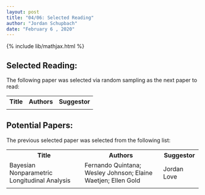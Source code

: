 ```yaml
---
layout: post
title: "04/06: Selected Reading"
author: "Jordan Schupbach"
date: "February 6 , 2020"
---
```


{% include lib/mathjax.html %}




## Selected Reading:
The following paper was selected via random sampling as the next paper to read:

<table >
<tr> <th> Title </th> <th> Authors </th> <th> Suggestor </th>  </tr>
  <tr> <td>  </td> <td>  </td> <td>  </td> </tr>
   </table>

## Potential Papers:

The previous selected paper was selected from the following list:

<table >
<tr> <th> Title </th> <th> Authors </th> <th> Suggestor </th>  </tr>
  <tr> <td> Bayesian Nonparametric Longitudinal Analysis </td> <td> Fernando Quintana; Wesley Johnson; Elaine Waetjen; Ellen Gold </td> <td> Jordan Love </td> </tr>
  <tr> <td>  </td> <td>  </td> <td>  </td> </tr>
   </table>
